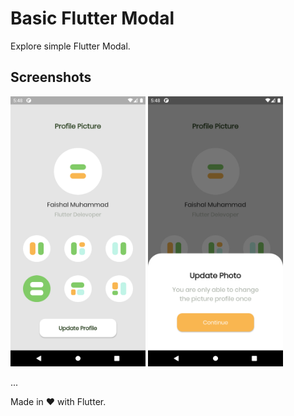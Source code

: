# Basic Flutter Modal

Explore simple Flutter Modal.

## Screenshots

<kbd><img width="216" height="432" src="screenshots/pic1.png" alt="Screenshot 1" /></kbd>
<kbd><img width="216" height="432" src="screenshots/pic2.png" alt="Screenshot 2" /></kbd>

...

Made in ❤️ with Flutter.

